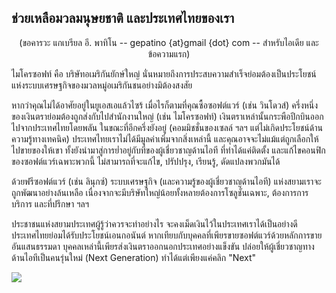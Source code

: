 <?php require("../../entete.php"); ?> <?php require("../../base.php"); ?> <?php require("../../fonctions.php"); ?>

<div id="corps">

<h2>ช่วยเหลือมวลมนุษยชาติ และประเทศไทยของเรา</h2>

<center>(ขอคารวะ แกเบรียล อี. พาทิโน -- gepatino {at}gmail {dot} com -- สำหรับไอเดีย และข้อความแรก) </center>

<p>ไมโครซอฟท์ คือ บริษัทอเมริกันยักษ์ใหญ่ นั่นหมายถึงการประสบความสำเร็จย่อมต้องเป็นประโยชน์แห่งระบบเศรษฐกิจของมวลหมู่อเมริกันชนอย่างมิต้องสงสัย</p>

<p>หากว่าคุณไม่ได้อาศัยอยู่ในยูเอสเอแล้วไซร้ เมื่อไรก็ตามที่คุณซื้อซอฟต์แวร์ (เช่น วินโดวส์) ครึ่งหนึ่งของเงินตราย่อมต้องถูกส่งกับไปสำนักงานใหญ่ (เช่น ไมโครซอฟท์) เงินตราเหล่านั้นกระพือปีกบินออกไปจากประเทศไทยโดยพลัน ในขณะที่อีกครึ่งยังอยู่ (คอมมิชชั่นของเซลล์ ฯลฯ แต่ไม่เกิดประโยชน์ด้านความรู้ทางเทคนิค) ประเทศไทยเราไม่ได้มีมูลค่าเพิ่มจากสิ่งเหล่านี้ และคุณอาจจะไม่แม้แต่ถูกเลือกให้ไปขายของให้เขา ทั้งยังนำมาสู่การย่ำอยู่กับที่ของผู้เชี่ยวชาญด้านไอที ที่ทำได้แค่ติดตั้ง และแก้ไขคอนฟิกของซอฟต์แวร์เฉพาะพวกนี้ ไม่สามารถที่จะแก้ไข, ปรัปปรุง, เรียนรู้, ดัดแปลงพวกมันได้</p>

<p>ด้วยฟรีซอฟต์แวร์ (เช่น ลินุกซ์) ระบบเศรษฐกิจ (และความรู้ของผู้เชี่ยวชาญด้านไอที) แห่งสยามเราจะถูกพัฒนาอย่างล้นเหลือ เนื่องจากจะมีบริษัทใหญ่น้อยทั้งหลายต้องการโซลูชั่นเฉพาะ, ต้องการการบริการ และที่ปรึกษา ฯลฯ</p>

<p>ประชาชนแห่งสยามประเทศผู้รู้ว่าควรจะทำอย่างไร จะคงเม็ดเงินไว้ในประเทศเราได้เป็นอย่างดี ประเทศไทยย่อมได้รับประโยชน์เอนกอนันต์ หากเทียบกับบุคคลที่เพียรขายซอฟต์แวร์ด้วยหลักการขายอันแสนธรรมดา บุคคลเหล่านี้เพียรส่งเงินตราออกนอกประเทศอย่างแข็งขัน ปล่อยให้ผู้เชี่ยวชาญทางด้านไอทีเป็นคนรุ่นใหม่ (Next Generation) ทำได้แต่เพียงแค่คลิก "Next"</p>

<img src="Images/earth.png" />

</div>
</body>
</html>
